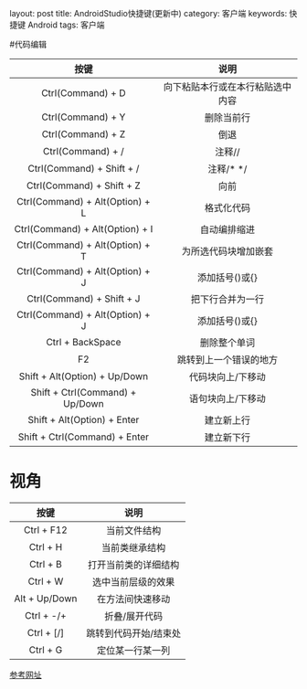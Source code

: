 layout: post
title: AndroidStudio快捷键(更新中)
category: 客户端
keywords: 快捷键 Android
tags: 客户端

#代码编辑

|  按键  | 说明|
|:-:|:-:|
|Ctrl(Command) + D |向下粘贴本行或在本行粘贴选中内容|
|Ctrl(Command) + Y |删除当前行|
|Ctrl(Command) + Z|倒退|
|Ctrl(Command) + /|注释//|
|Ctrl(Command) + Shift + /|注释/* */|
|Ctrl(Command) + Shift + Z|向前|
|Ctrl(Command) + Alt(Option) + L|格式化代码|
|Ctrl(Command) + Alt(Option) + I|自动编排缩进|
|Ctrl(Command) + Alt(Option) + T|为所选代码块增加嵌套|
|Ctrl(Command) + Alt(Option) + J|添加括号()或{}|
|Ctrl(Command) + Shift + J|把下行合并为一行|
|Ctrl(Command) + Alt(Option) + J|添加括号()或{}|
|Ctrl + BackSpace| 删除整个单词|
|F2|跳转到上一个错误的地方|
|Shift + Alt(Option) + Up/Down|代码块向上/下移动|
|Shift + Ctrl(Command) + Up/Down|语句块向上/下移动|
|Shift + Alt(Option) + Enter |建立新上行
|Shift + Ctrl(Command) + Enter |建立新下行

# 视角
|按键|说明|
|:-:|:-:|
|Ctrl + F12|当前文件结构|
|Ctrl + H|当前类继承结构|
|Ctrl + B|打开当前类的详细结构|
|Ctrl + W|选中当前层级的效果|
|Alt + Up/Down|在方法间快速移动|
|Ctrl + -/+|折叠/展开代码|
|Ctrl + [/]|跳转到代码开始/结束处|
|Ctrl + G|定位某一行某一列|

[参考网址](https://seniorzhai.github.io/2015/02/05/AndroidStudio%E5%BF%AB%E6%8D%B7%E9%94%AE%E6%B1%87%E6%80%BB/)